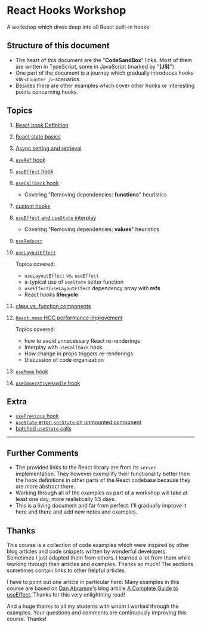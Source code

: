 # React Hooks Workshop

A workshop which dives deep into all React built-in hooks

## Structure of this document

- The heart of this document are the "**CodeSandBox**" links. Most of them are written in TypeScript, some in JavaScript (marked by "**(JS)**")
- One part of the document is a journey which gradually introduces hooks via `<Counter />` scenarios.
- Besides there are other examples which cover other hooks or interesting points concerning hooks.

## Topics

1. [React hook Definition](./sections/definition.md)
2. [React state basics](./sections/react-state-basics.md)
3. [Async setting and retrieval](./sections/async-setting-and-retrieval.md)
4. [`useRef` hook](./sections/useRef.md)
5. [`useEffect` hook](./sections/useEffect.md)
6. [`useCallback` hook](./sections/useCallback.md)

	- Covering "Removing dependencies: **functions**" heuristics

7. [custom hooks](./sections/custom-hook.md)
8. [`useEffect` and `useState` interplay](./sections/use-effect-use-state-interplay.md)

	- Covering "Removing dependencies: **values**" heuristics

9. [`useReducer`](./sections/useReducer.md)
10. [`useLayoutEffect`](./sections/useLayoutEffect.md)

	Topics covered:
	
	- `useLayoutEffect` vs. `useEffect`
	- a-typical use of `useState` setter function
	- `useEffect`/`useLayoutEffect` dependency array with **refs**
	- React hooks **lifecycle**

11. [class vs. function components](./sections/class-vs-function-component.md)
12. [`React.memo` HOC performance improvement](./sections/react-memo.md)

	Topics covered:

	- how to avoid unnecessary React re-renderings
	- Interplay with `useCallback` hook
	- How change in props triggers re-renderings
	- Discussion of code organization

13. [`useMemo` hook](./sections/useMemo.md)
14. [`useImperativeHandle` hook](./sections/useImperativeHandle.md)

## Extra

- [`usePrevious` hook](./sections/extra-usePrevious-hook.md)
- [`useState` error: `setState` on unmounted component](./sections/setState-on-unmounted-component.md)
- [batched `useState` calls](./sections/batched-useState-calls.md)

---

## Further Comments

- The provided links to the React library are from its `server` implementation. They however exemplify their functionality better then the hook definitions in other parts of the React codebase because they are more abstract there.
- Working through all of the examples as part of a workshop will take at least one day, more realistically 1.5 days.
- This is a living document and far from perfect. I'll gradually improve it here and there and add new notes and examples.

## Thanks

This course is a collection of code examples which were inspired by other blog articles and code snippets written by wonderful developers. Sometimes I just adapted them from others. I learned a lot from them while working through their articles and examples. Thanks so much! The sections sometimes contain links to other helpful articles.

I have to point out one article in particular here: Many examples in this course are based on [Dan Abramov](https://github.com/gaearon)'s blog article [A Complete Guide to useEffect](https://overreacted.io/a-complete-guide-to-useeffect/). Thanks for this very enlightning read!

And a huge thanks to all my students with whom I worked through the examples. Your questions and comments are continuously improving this course. Thanks!